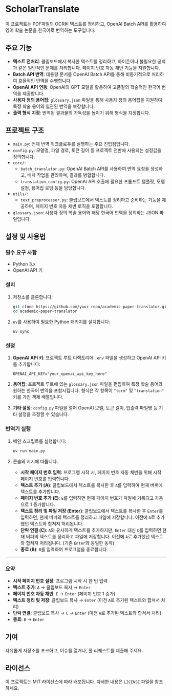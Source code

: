 # ScholarTranslate

이 프로젝트는 PDF파일의 OCR된 텍스트를 정리하고, OpenAI Batch API를 활용하여 영어 학술 논문을 한국어로 번역하는 도구입니다.

## 주요 기능

- **텍스트 전처리**: 클립보드에서 복사한 텍스트를 정리하고, 하이픈이나 불필요한 공백과 같은 일반적인 문제를 처리합니다. 페이지 번호 자동 채번 기능을 지원합니다.
- **Batch API 번역**: 대용량 문서를 OpenAI Batch API를 통해 비동기적으로 처리하여 효율적인 번역을 수행합니다.
- **OpenAI API 연동**: OpenAI의 GPT 모델을 활용하여 고품질의 학술적인 한국어 번역을 제공합니다.
- **사용자 정의 용어집**: `glossary.json` 파일을 통해 사용자 정의 용어집을 지원하여 특정 학술 용어의 일관된 번역을 보장합니다.
- **출력 형식 지정**: 번역된 결과물의 가독성을 높이기 위해 형식을 지정합니다.

## 프로젝트 구조

- `main.py`: 전체 번역 워크플로우를 실행하는 주요 진입점입니다.
- `config.py`: 모델명, 파일 경로, 토큰 길이 등 프로젝트 전반에 사용되는 설정값을 정의합니다.
- `core/`:
  - `batch_translator.py`: OpenAI Batch API를 사용하여 번역 요청을 생성하고, 배치 작업을 관리하며, 결과를 병합합니다.
  - `translation_config.py`: OpenAI API 호출에 필요한 프롬프트 템플릿, 모델 설정, 용어집 로딩 등을 담당합니다.
- `utils/`:
  - `text_preprocessor.py`: 클립보드에서 텍스트를 정리하고 준비하는 기능을 제공하며, 페이지 번호 자동 채번 로직을 포함합니다.
- `glossary.json`: 사용자 정의 학술 용어와 해당 한국어 번역을 정의하는 JSON 파일입니다.

## 설정 및 사용법

### 필수 요구 사항

- Python 3.x
- OpenAI API 키

### 설치

1. 저장소를 클론합니다:

   ```bash
   git clone https://github.com/your-repo/academic-paper-translator.git
   cd academic-paper-translator
   ```

2. `uv`를 사용하여 필요한 Python 패키지를 설치합니다:

   ```bash
   uv sync
   ```

### 설정

1. **OpenAI API 키**: 프로젝트 루트 디렉토리에 `.env` 파일을 생성하고 OpenAI API 키를 추가합니다:

   ```
   OPENAI_API_KEY="your_openai_api_key_here"
   ```

2. **용어집**: 프로젝트 루트에 있는 `glossary.json` 파일을 편집하여 특정 학술 용어와 원하는 한국어 번역을 포함시킵니다. 형식은 각 항목이 `"term"` 및 `"translation"` 키를 가진 객체 배열입니다.

3. **기타 설정**: `config.py` 파일을 열어 OpenAI 모델, 토큰 길이, 입출력 파일명 등 기타 설정을 조정할 수 있습니다.

### 번역기 실행

1. 메인 스크립트를 실행합니다:

   ```bash
   uv run main.py
   ```

2. 콘솔의 지시에 따릅니다.

   - **시작 페이지 번호 입력**: 프로그램 시작 시, 페이지 번호 자동 채번을 위해 시작 페이지 번호를 입력합니다.
   - **텍스트 추가 (A)**: 클립보드에서 텍스트를 복사한 후 `A`를 입력하여 현재 버퍼에 텍스트를 추가합니다.
   - **페이지 번호 추가 (E)**: `E`를 입력하면 현재 페이지 번호가 파일에 기록되고 자동으로 1 증가합니다.
   - **텍스트 정리 및 파일 저장 (Enter)**: 클립보드에서 텍스트를 복사한 후 `Enter`를 입력하면, 현재 버퍼의 텍스트를 정리하고 파일에 저장합니다. 이전에 `A`로 추가했던 텍스트와 합쳐져 처리됩니다.
   - **단락 연결 (C)**: `A`와 유사하게 텍스트를 추가하지만, `Enter` 대신 `C`를 입력하면 현재 버퍼의 텍스트를 정리하고 파일에 저장합니다. 이전에 `A`로 추가했던 텍스트와 합쳐져 처리됩니다. (기존 `Enter`와 동일한 동작)
   - **종료 (B)**: `B`를 입력하여 프로그램을 종료합니다.

---

### 요약

- **시작 페이지 번호 설정**: 프로그램 시작 시 한 번 입력
- **텍스트 추가**: `A` → 클립보드 복사 → `Enter`
- **페이지 번호 자동 채번**: `E` → `Enter` (페이지 번호 1 증가)
- **텍스트 정리 및 저장**: 클립보드 복사 → `Enter` (이전 `A`로 추가된 텍스트와 합쳐서 처리)
- **단락 연결**: 클립보드 복사 → `C` → `Enter` (이전 `A`로 추가된 텍스트와 합쳐서 처리)
- **종료**: `B` → `Enter`

## 기여

자유롭게 저장소를 포크하고, 이슈를 열거나, 풀 리퀘스트를 제출해 주세요.

## 라이선스

이 프로젝트는 MIT 라이선스에 따라 배포됩니다. 자세한 내용은 `LICENSE` 파일을 참조하세요.
